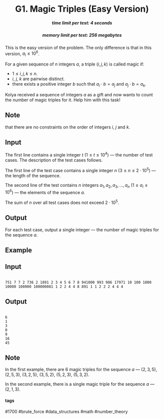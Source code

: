 <h1 style='text-align: center;'> G1. Magic Triples (Easy Version)</h1>

<h5 style='text-align: center;'>time limit per test: 4 seconds</h5>
<h5 style='text-align: center;'>memory limit per test: 256 megabytes</h5>

This is the easy version of the problem. The only difference is that in this version, $a_i \le 10^6$.

For a given sequence of $n$ integers $a$, a triple $(i, j, k)$ is called magic if: 

* $1 \le i, j, k \le n$.
* $i$, $j$, $k$ are pairwise distinct.
* there exists a positive integer $b$ such that $a_i \cdot b = a_j$ and $a_j \cdot b = a_k$.

Kolya received a sequence of integers $a$ as a gift and now wants to count the number of magic triples for it. Help him with this task!

## Note

 that there are no constraints on the order of integers $i$, $j$ and $k$.

## Input

The first line contains a single integer $t$ ($1 \le t \le 10^4$) — the number of test cases. The description of the test cases follows.

The first line of the test case contains a single integer $n$ ($3 \le n \le 2 \cdot 10^5$) — the length of the sequence.

The second line of the test contains $n$ integers $a_1, a_2, a_3, \dots, a_n$ ($1 \le a_i \le 10^6$) — the elements of the sequence $a$.

The sum of $n$ over all test cases does not exceed $2 \cdot 10^5$.

## Output

For each test case, output a single integer — the number of magic triples for the sequence $a$.

## Example

## Input


```

751 7 7 2 736 2 1891 2 3 4 5 6 7 8 941000 993 986 17971 10 100 1000 10000 100000 100000081 1 2 2 4 4 8 891 1 1 2 2 2 4 4 4
```
## Output


```

6
1
3
0
9
16
45

```
## Note

In the first example, there are $6$ magic triples for the sequence $a$ — $(2, 3, 5)$, $(2, 5, 3)$, $(3, 2, 5)$, $(3, 5, 2)$, $(5, 2, 3)$, $(5, 3, 2)$.

In the second example, there is a single magic triple for the sequence $a$ — $(2, 1, 3)$.



#### tags 

#1700 #brute_force #data_structures #math #number_theory 